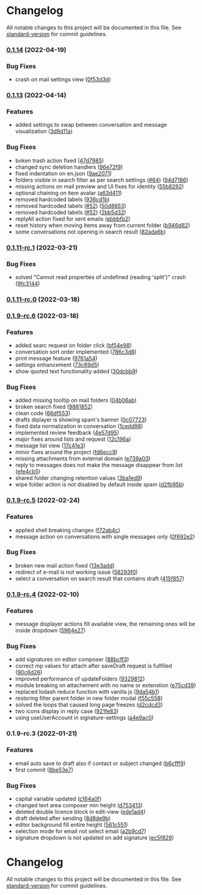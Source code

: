 # Changelog

All notable changes to this project will be documented in this file. See [standard-version](https://github.com/conventional-changelog/standard-version) for commit guidelines.

### [0.1.14](https://github.com/zextras/carbonio-mails-ui/compare/v0.1.13...v0.1.14) (2022-04-19)


### Bug Fixes

* crash on mail settings view ([0f53d3d](https://github.com/zextras/carbonio-mails-ui/commit/0f53d3d6a945e6d667468c293a62d57fcb4bd0a6))

### [0.1.13](https://github.com/zextras/carbonio-mails-ui/compare/v0.1.11-rc.1...v0.1.13) (2022-04-14)


### Features

* added settings to swap between conversation and message visualization ([3d9d11a](https://github.com/zextras/carbonio-mails-ui/commit/3d9d11a0716d44006d93a4d4b5683e813a7b45e2))


### Bug Fixes

* boken trash action fixed ([47d7985](https://github.com/zextras/carbonio-mails-ui/commit/47d7985cd5a2d44d8e76dc64d8ecfea1c2cc756e))
* changed sync deletion handlers ([96e72f9](https://github.com/zextras/carbonio-mails-ui/commit/96e72f9c9815b64bb542f67c6215dc71a1a25381))
* fixed indentation on en.json ([9ae2071](https://github.com/zextras/carbonio-mails-ui/commit/9ae20712b60f233698c3def1cf39139dd0ad348f))
* folders visible in search filter as per search settings ([#64](https://github.com/zextras/carbonio-mails-ui/issues/64)) ([94d7186](https://github.com/zextras/carbonio-mails-ui/commit/94d7186b28a1d8e58c0f974a377e6e0145c6a251))
* missing actions on mail preview and UI fixes for identity ([55b8292](https://github.com/zextras/carbonio-mails-ui/commit/55b829299e86e195be62a1b8862db6a7064a50d1))
* optional chaining on item avatar ([a63d411](https://github.com/zextras/carbonio-mails-ui/commit/a63d411b790a1c5ce1633128dff38ae9392d7099))
* removed hardcoded labels ([936cd1b](https://github.com/zextras/carbonio-mails-ui/commit/936cd1bde88453044265aa983679c64142c7f37d))
* removed hardcoded labels ([#52](https://github.com/zextras/carbonio-mails-ui/issues/52)) ([50d8853](https://github.com/zextras/carbonio-mails-ui/commit/50d8853d30c4e00f587248dc1a11116ceba7cb40))
* removed hardcoded labels ([#52](https://github.com/zextras/carbonio-mails-ui/issues/52)) ([2bb5d32](https://github.com/zextras/carbonio-mails-ui/commit/2bb5d3249e4dfd8b2ca4ed902dba90c0d26a2dd1))
* replyAll action fixed for sent emails ([ebbbfb2](https://github.com/zextras/carbonio-mails-ui/commit/ebbbfb2d5eddccc0e918e6c396ded25597f0d5b1))
* reset history when moving items away from current folder ([b946d82](https://github.com/zextras/carbonio-mails-ui/commit/b946d824a76ff1b86ca9196048ae007222b6d211))
* some conversations not opening in search result ([82ada6b](https://github.com/zextras/carbonio-mails-ui/commit/82ada6b294a1563274f07ac48fee4a3cdd975050))

### [0.1.11-rc.1](https://github.com/zextras/carbonio-mails-ui/compare/v0.1.11-rc.0...v0.1.11-rc.1) (2022-03-21)


### Bug Fixes

* solved "Cannot read properties of undefined (reading 'split')" crash ([9fc3144](https://github.com/zextras/carbonio-mails-ui/commit/9fc3144ed742b9ace2e357777f513622f7681676))

### [0.1.11-rc.0](https://github.com/zextras/carbonio-mails-ui/compare/v0.1.9-rc.6...v0.1.11-rc.0) (2022-03-18)

### [0.1.9-rc.6](https://github.com/zextras/carbonio-mails-ui/compare/v0.1.9-rc.5...v0.1.9-rc.6) (2022-03-18)


### Features

* added searc request on folder click ([bf54e98](https://github.com/zextras/carbonio-mails-ui/commit/bf54e9837ad192d6102372aeda2ee70df341e0b5))
* conversation sort order implemented ([786c3d8](https://github.com/zextras/carbonio-mails-ui/commit/786c3d85393515e36a9dd991062224ef60effa9c))
* print message feature ([9761a54](https://github.com/zextras/carbonio-mails-ui/commit/9761a543f8c9936b6e2a8261ba8496b5fc3b0fd9))
* settings enhancement ([73c69d5](https://github.com/zextras/carbonio-mails-ui/commit/73c69d551c0f88b6aaccec6383cdffa75b28116d))
* show quoted text functionality added ([30dcbb9](https://github.com/zextras/carbonio-mails-ui/commit/30dcbb9fd5c2fea364978460c21b39c7733e577e))


### Bug Fixes

* added missing tooltip on mail folders ([04b06ab](https://github.com/zextras/carbonio-mails-ui/commit/04b06abc362dee453420d83712ec64bdb1a9c810))
* broken search fixed ([9881852](https://github.com/zextras/carbonio-mails-ui/commit/9881852409bf5b4435897bd16f2b5cf70a27a1f4))
* clean code ([66df553](https://github.com/zextras/carbonio-mails-ui/commit/66df553160cf55c1c9107265375d31cba279568c))
* drafts diplayer is showing spam's banner ([0c07723](https://github.com/zextras/carbonio-mails-ui/commit/0c07723657c34892ed6c0f568f1d39cda5311a97))
* fixed data normalization in conversation ([1cedd98](https://github.com/zextras/carbonio-mails-ui/commit/1cedd986250f67dd913d0ae771d97e57efa96ba9))
* implemented review feedback ([4e57d95](https://github.com/zextras/carbonio-mails-ui/commit/4e57d951d107830300aeb8fa89390eece9391975))
* major fixes around lists and request ([12c196a](https://github.com/zextras/carbonio-mails-ui/commit/12c196ac40b3b164dc1c60bc5a339fffc91bd44a))
* message list view ([17c41e3](https://github.com/zextras/carbonio-mails-ui/commit/17c41e3f267faa8bb978cfb53dfa5d93c7c587a4))
* minor fixes around the project ([fd6ecc9](https://github.com/zextras/carbonio-mails-ui/commit/fd6ecc9e8b4e372d2fcf33c64da0707433966080))
* missing attachments from external domain ([e739a03](https://github.com/zextras/carbonio-mails-ui/commit/e739a03ab41fb984270d914b71c740de869fe400))
* reply to messages does not make the message disappear from list ([efe4cb5](https://github.com/zextras/carbonio-mails-ui/commit/efe4cb53a420bf7208f36d80960295e56bd60e04))
* shared folder changing retention values ([3ba1ed9](https://github.com/zextras/carbonio-mails-ui/commit/3ba1ed9d1a1ea0d015ea81f96993aaa45cf9b3ef))
* wipe folder action is not disabled by default inside spam ([d2fb95b](https://github.com/zextras/carbonio-mails-ui/commit/d2fb95be934db44370585d100d6c01f3f76335f5))

### [0.1.9-rc.5](https://github.com/zextras/carbonio-mails-ui/compare/v0.1.9-rc.4...v0.1.9-rc.5) (2022-02-24)


### Features

* applied shell breaking changes ([f72ab4c](https://github.com/zextras/carbonio-mails-ui/commit/f72ab4c284a2ff5452a3c5cc79deaf7e61a0506e))
* message action on conversations with single messages only ([0f692e2](https://github.com/zextras/carbonio-mails-ui/commit/0f692e22b06823cd4de086f11f297951b4bdf587))


### Bug Fixes

* broken new mail action fixed ([13e3add](https://github.com/zextras/carbonio-mails-ui/commit/13e3addab9284f2e4e70376cf4284b999386e08a))
* redirect of e-mail is not working issue ([58293f0](https://github.com/zextras/carbonio-mails-ui/commit/58293f041376af7afe64ea6daf13cfb77aadf850))
* select a conversation on search result that contains draft ([415f857](https://github.com/zextras/carbonio-mails-ui/commit/415f857b1c7bb401408c85a79a7deded8b58291e))

### [0.1.9-rc.4](https://github.com/zextras/carbonio-mails-ui/compare/v0.1.9-rc.3...v0.1.9-rc.4) (2022-02-10)


### Features

* message displayer actions fill available view, the remaining ones will be inside dropdown ([5964e27](https://github.com/zextras/carbonio-mails-ui/commit/5964e271b99b482e51df3abcc63a0c2ec8a981d4))


### Bug Fixes

* add signatures on editor composer ([88bcff3](https://github.com/zextras/carbonio-mails-ui/commit/88bcff35a3e618487bb984c4c24568c6ca6674fb))
* correct mp values for attach after saveDraft request is fullfiled ([90c6d26](https://github.com/zextras/carbonio-mails-ui/commit/90c6d26c15c90dc82a57621e146faf4dde1c3c81))
* improved performance of updateFolders ([9329812](https://github.com/zextras/carbonio-mails-ui/commit/932981216b54ce9b9e29cd85b3c01c83a0cca520))
* module breaking on attachement with no name or extenstion ([e75cd39](https://github.com/zextras/carbonio-mails-ui/commit/e75cd39b8cf8eff1a5b563ee1defc916a7cd3ae9))
* replaced lodash reduce function with vanilla js ([9da54b1](https://github.com/zextras/carbonio-mails-ui/commit/9da54b173f8d847495fc88bc277855dc737319fa))
* restoring filter parent folder in new folder modal ([f55c558](https://github.com/zextras/carbonio-mails-ui/commit/f55c5581eac56401d4555fab313a936fd2e42c68))
* solved the loops that caused long page freezes ([d2cdcd3](https://github.com/zextras/carbonio-mails-ui/commit/d2cdcd367daafcf65ac0f0947fe77e3c4b2f6e7e))
* two icons display in reply case ([921fe83](https://github.com/zextras/carbonio-mails-ui/commit/921fe83fb728e39c5e1b6720994cc3a56f712145))
* using useUserAccount in signature-settings ([a4e9ac0](https://github.com/zextras/carbonio-mails-ui/commit/a4e9ac0773aa93e4305893c1b029736699c5d83b))

### 0.1.9-rc.3 (2022-01-21)


### Features

* email auto save to draft also if contact or subject changed ([b6cfff9](https://github.com/zextras/carbonio-mails-ui/commit/b6cfff9b672fa2a0d42109b3d4cc726fc7d77830))
* first commit ([8be53e7](https://github.com/zextras/carbonio-mails-ui/commit/8be53e7979834682321cf986faef73de31fde5fc))


### Bug Fixes

* capital variable updated ([c164a0f](https://github.com/zextras/carbonio-mails-ui/commit/c164a0faffd671627a85db42eae911cd54078b0d))
* changed text area composer min height ([d753413](https://github.com/zextras/carbonio-mails-ui/commit/d75341346aa54e98a9034da6ad356ec4775dd0e1))
* deleted double licence block in edit-view ([ede1ad4](https://github.com/zextras/carbonio-mails-ui/commit/ede1ad4805ac9b2228c3ea78100858d3c44cb165))
* draft deleted after sending ([8d8de9b](https://github.com/zextras/carbonio-mails-ui/commit/8d8de9bad9aac4726f5bdfb502cfb1c69e53f56e))
* editor background fill entire height ([561c551](https://github.com/zextras/carbonio-mails-ui/commit/561c5516da6a877df7f072bd53de8d14d0eaefa4))
* selection mode for email not select email ([a2b9cd7](https://github.com/zextras/carbonio-mails-ui/commit/a2b9cd725b74004a276501777c773fe68197d6c6))
* signature dropdown is not updated on add signature ([ec5f828](https://github.com/zextras/carbonio-mails-ui/commit/ec5f8284ca43c4a5c8f5aac3d98fb7ef7204449a))

# Changelog

All notable changes to this project will be documented in this file. See [standard-version](https://github.com/conventional-changelog/standard-version) for commit guidelines.
